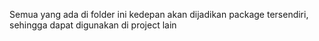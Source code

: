 Semua yang ada di folder ini kedepan akan dijadikan package tersendiri, sehingga dapat digunakan di project lain
